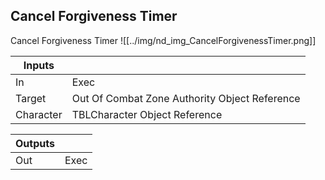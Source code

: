 ## Cancel Forgiveness Timer
Cancel Forgiveness Timer
![[../img/nd_img_CancelForgivenessTimer.png]]

|Inputs||
|--|--|
| In | Exec |
| Target | Out Of Combat Zone Authority Object Reference |
| Character | TBLCharacter Object Reference |

|Outputs||
|--|--|
| Out | Exec |
